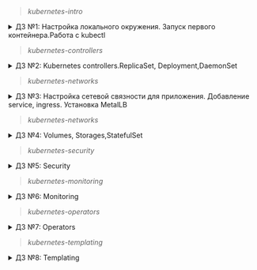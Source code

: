 > _kubernetes-intro_
<details>
  <summary>ДЗ №1: Настройка локального окружения. Запуск первого контейнера.Работа с kubectl</summary>
### Задание 1
Разберитесь почему все pod в namespace kube-system восстановились после удаления. Укажите причину в описании PR

`core-dns`- контроллер ReplicaSet создает новый pod при его отсутствии.

`kube-proxy` - контроллер DaemonSet создает новый pod при его отсутствии 

`etcd-minikube`,`kube-controller-manager-minikube``kube-apiserver`,`kube-scheduler-minikube`- управляются Node/minikube.

### Задание 2
- создан Dockerfile для nginx
- создан манифест web-pod.yaml

### Задание 3 (Задание со *)
- создан манифест frontend-pod-healthy.yaml в котором добавлены необходимые переменные
</details>

> _kubernetes-controllers_
<details>
  <summary>ДЗ №2: Kubernetes controllers.ReplicaSet, Deployment,DaemonSet</summary>
  
### Задание 1
- применен манифест replicaset для frontend, отсутствовал раздел selector, манифест дополнен

### Задание 2
- изменен образ приложения в манифесте.
- приминен обновленный манифест.
- Вопрос: почему поды не пересоздались? Ответ: потому что replicaset следит только за количеством запущенных подов.

### Задание 3
- создан и применен манифест для replicaset и deployments микросервиса paymentService

### Задание 4 (Задание со *)
- созданы два манифеста blue-green и Reverse Rolling Update

### Задание 5
- создан манифест deployment для frontend с пробами

### Задача 6 (Задание со **)
- создан манифест DaemonSet для node-exporter, доплнен условием для развертывания на master нода

</details>

> _kubernetes-networks_
<details>
  <summary> ДЗ №3: Настройка сетевой связности для приложения. Добавление service, ingress. Установка MetalLB</summary>

### Задание №1
- настроен и применен web-pod.yaml
- вопрос: Почему следующая конфигурация валидна, но не имеет смысла?
```yaml
livenessProbe:
  exec:
    command:
      - 'sh'
      - '-c'
      - 'ps aux | grep my_web_server_process'
```
- Ответ: всегда возвращает 0, так как в выводе всегда есть сам grep. Можно поправить, добавив grep в исключения: | grep -v grep

### Задание №2
- создан и настроен манифест deployment web-deploy.yaml для web
- создан и настроен манифест services web-svc-cip.yaml

### Задание №3
- включен режим ipvs в minikube

### Задание №4
- установлен MetalLB
- настроен балансировщик metallb-config.yaml web-svc-lb.yaml

### Задание №5 (Задание со *)
- создан манифест сервиса coredns/dns-svc-metallb.yml

### Задание №6
- задеплоен ingress-nginx
- создан nginx-lb.yaml
- создан headless-сервис web-svc-headless.yaml
- создан ingress-proxy web-ingress.yaml

### Задание №7 (Задание с **)
- задеплоен Dashboard kube-dashboard.yaml
- создан и задеплоен манифест dashboard-ingress.yaml

### Задание №8 (Задание с **)
- манифесты в ./canary
</details>

> _kubernetes-networks_
<details>
  <summary> ДЗ №4: Volumes, Storages,StatefulSet</summary>
  
### Задание №1
- применен minio-statefulset.yaml
- применен minio-headlessservice.yaml

### Задание №2
- создан и применен манифест секретов (base64 кодировка) secrets-minio.yaml
- minio-statefulset.yaml настроен на использование секретов
</details>

> _kubernetes-security_
<details>
  <summary> ДЗ №5: Security</summary>
  
### Задание №1
- создан и применен манифест для sa bob с привязкой роли admin для всего кластера: 01_sa-bob-cluster-admin.yaml
- создан и применен манифест для sa dave: 02_sa-dave-na.yaml

### Задание №2
- создан и применен манифест для создания ns prometheus: 01_ns-prometheus.yaml
- создан и применен манифест для создания sa carol в ns prometheus: 02_sa-carol.yaml
- создан и применен манифест для  возможности всем Service Account в Namespace prometheus делать get , list , watch в отношении Pods всего кластера: 03_cr-bindings.yaml

### Задание №3
- создан и применен манифест для создания ns dev: 01_ns-dev.yaml
- создан и применен манифест для создания sa jane в ns dev: 02_sa-jane.yaml
- создан и применен манифест для sa jane с привязкой роли admin в рамках Namespace dev: 03_sa-jane-admin-role.yaml
- создан и применен манифест для создания sa ken в ns dev: 04_sa-ken.yaml
- создан и применен манифест для sa ken с привязкой роли view в рамках Namespace dev: 05_sa-ken-view-role.yaml

</details>

> _kubernetes-monitoring_
<details>
  <summary> ДЗ №6: Monitoring</summary>
  
### Задание
- развернут клстер KIND
- развернут helm chart prometheus: helm install kind-prometheus prometheus-community/kube-prometheus-stack
- создан и запушен образ nginx с конфигом метрик
- создан и задеплоен манифест deployments для nginx и nginx-exporter
- создан и задеплоен манифест service для nginx и nginx-export
- создан и задеплоен манифест ServiceMonitor prometheus для получения метрик с nginx-exporter
- зашли в грфану - настроили дашборд с графиками для nginx (grafana.png)
</details>

> _kubernetes-operators_
<details>
  <summary> ДЗ №7: Operators</summary>
  
### Задание
- создан CustomResource и CustomResourceDefinition
- создана логика для mysql оператора, собран образ оператора
- созданы и применены service-account.yml role.yml role-binding.yml deploy-operator.yml
- проведены проверки работы
- Вывод команд:
```shell
 `kubectl get jobs.batch`
` NAME                         COMPLETIONS   DURATION   AGE`
` backup-mysql-instance-job    1/1           5s         2m13s`
` restore-mysql-instance-job   1/1           62s        67s`

` export MYSQLPOD=$(kubectl get pods -l app=mysql-instance -o jsonpath="{.items[*].metadata.name}")`
` kubectl exec -it $MYSQLPOD -- mysql -potuspassword -e "select * from test;" otus-database`
` mysql: [Warning] Using a password on the command line interface can be insecure.`
` +----+-------------+`
` | id | name        |`
` +----+-------------+`
` |  1 | some data   |`
` |  2 | some data-2 |`
` +----+-------------+`
```
</details>

> _kubernetes-templating_
<details>
  <summary> ДЗ №8: Templating</summary>
  
### Задание
- cоздан кластер в yc
- настроен helm3
- настроен nginx-ingress
- настроен cert-manager
- установлен chartmuseum
- установлен harbor
- cоздан helm chartchart - hipster-shop и frontend
- созданы манифесты services.jsonnet
- настроен kustomize сервис
</details>